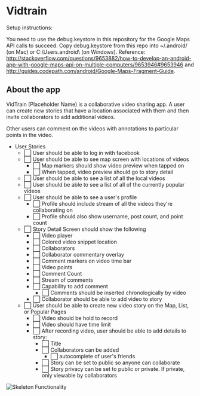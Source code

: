 # Vidtrain

Setup instructions: 

You need to use the debug.keystore in this repository for the Google Maps API calls to succeed. 
Copy debug.keystore from this repo into ~/.android/ (on Mac) or C:\Users\.android\ (on Windows).
Reference: http://stackoverflow.com/questions/9653882/how-to-develop-an-android-app-with-google-maps-api-on-multiple-computers/9653946#9653946 and http://guides.codepath.com/android/Google-Maps-Fragment-Guide. 

## About the app

VidTrain (Placeholder Name) is a collaborative video sharing app. A user can create new stories that have a location associated with them and then invite collaborators to add additional videos.

Other users can comment on the videos with annotations to particular points in the video.

* User Stories
	*  :white_large_square: User should be able to log in with facebook
	*  :white_large_square: User should be able to see map screen with locations of videos
		*  :white_large_square: Map markers should show video preview when tapped on
		*  :white_large_square: When tapped, video preview should go to story detail 
	*  :white_large_square: User should be able to see a list of all the local videos
	*  :white_large_square: User should be able to see a list of all of the currently popular videos
	*  :white_large_square: User should be able to see a user's profile
		*  :white_large_square: Profile should include stream of all the videos they're collaborating on
		*  :white_large_square: Profile should also show username, post count, and point count
	*  :white_large_square: Story Detail Screen should show the following
		*  :white_large_square:  Video player
		*  :white_large_square:  Colored video snippet location
		*  :white_large_square:  Collaborators
		*  :white_large_square: Collaborator commentary overlay
		*  :white_large_square:  Comment markers on video time bar
		*  :white_large_square:  Video points
		*  :white_large_square:  Comment Count
		*  :white_large_square:  Stream of comments
		*  :white_large_square:  Capability to add comment
			*  :white_large_square: Comments should be inserted chronologically by video
		*  :white_large_square: Collaborator should be able to add video to story
	*  :white_large_square:  User should be able to create new video story on the Map, List, or Popular Pages
		*  :white_large_square: Video should be hold to record
		*  :white_large_square: Video should have time limit
		*  :white_large_square: After recording video, user should be able to add details to story:
			*  :white_large_square: Title
			*  :white_large_square: Collaborators can be added
				*  :white_large_square: autocomplete of user's friends
			*  :white_large_square: Story can be set to public so anyone can collaborate
			*  :white_large_square: Story privacy can be set to public or private. If private, only viewable by collaborators

![Skeleton Functionality](https://github.com/VidTrain/vidtrain-android/blob/master/VidTrainWalkThrough.gif)

